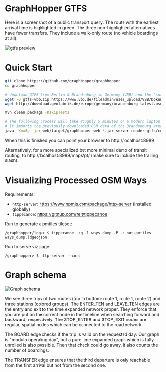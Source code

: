 # GraphHopper GTFS

Here is a screenshot of a public transport query. The route with the earliest arrival time is highlighted in green. The three
non-highlighted alternatives have fewer transfers. They include a walk-only route (no vehicle boardings at all).

![gtfs preview](https://www.graphhopper.com/wp-content/uploads/2017/01/gtfs-preview.png)

# Quick Start

```bash
git clone https://github.com/graphhopper/graphhopper
cd graphhopper

# download GTFS from Berlin & Brandenburg in Germany (VBB) and the 'surrounding' OpenStreetMap data for the walk network
wget -O gtfs-vbb.zip https://www.vbb.de/fileadmin/user_upload/VBB/Dokumente/API-Datensaetze/GTFS.zip
wget http://download.geofabrik.de/europe/germany/brandenburg-latest.osm.pbf

mvn clean package -DskipTests

# The following process will take roughly 5 minutes on a modern laptop when it is executed for the first time.
# It imports the previously downloaded OSM data of the Brandenburg area as well as the GTFS.
java -Xmx8g -jar web/target/graphhopper-web-*.jar server reader-gtfs/config-example-pt.yml
```

When this is finished you can point your browser to http://localhost:8989

Alternatively, for a more specialized but more minimal demo of transit routing, to http://localhost:8989/maps/pt/
(make sure to include the trailing slash).

# Visualizing Processed OSM Ways

Requirements: 
- `http-server`: https://www.npmjs.com/package/http-server (installed globally)
- `tippecanoe`: https://github.com/felt/tippecanoe 

Run to generate a pmtiles tileset:
```
/graphhopper/logs> $ tippecanoe -zg -l ways_dump -P -o out.pmtiles ways_dump.ldgeojson
```

Run to serve viz page:
```
/graphhopper> $ http-server --cors
```

# Graph schema

![Graph schema](pt-model.png)

We see three trips of two routes (top to bottom: route 1, route 1, route 2) and three stations (colored groups).
The ENTER_TEN and LEAVE_TEN edges are the entry and exit to the time expanded network proper. They enforce that
you are put on the correct node in the timeline when searching forward and backward, respectively. The STOP_ENTER
and STOP_EXIT nodes are regular, spatial nodes which can be connected to the road network.

The BOARD edge checks if the trip is valid on the requested day: Our graph is "modulo operating day", but
a pure time expanded graph which is fully unrolled is also possible. Then that check could go away. It also
counts the number of boardings.

The TRANSFER edge ensures that the third departure is only reachable from the first arrival but not from the second one.
